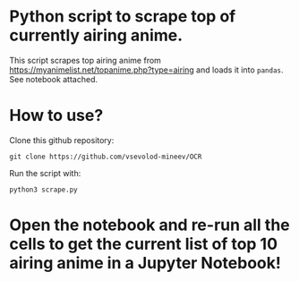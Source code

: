 # Python script to scrape top of currently airing anime.

This script scrapes top airing anime from https://myanimelist.net/topanime.php?type=airing and loads it into `pandas`. See notebook attached.

# How to use?

Clone this github repository:
```
git clone https://github.com/vsevolod-mineev/OCR
```
Run the script with:
```
python3 scrape.py
```

# Open the notebook and re-run all the cells to get the current list of top 10 airing anime in a Jupyter Notebook!